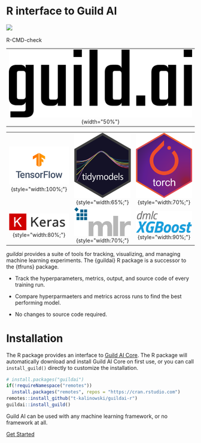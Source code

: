# R interface to Guild AI

<!-- badges: start -->

<div>

[![](https://github.com/t-kalinowski/guildai-r/actions/workflows/R-CMD-check.yaml/badge.svg)](https://github.com/t-kalinowski/guildai-r/actions/workflows/R-CMD-check.yaml)

R-CMD-check

</div>

<!-- badges: end   -->

|                                                           |
|:---------------------------------------------------------:|
| ![](vignettes-src/logos/guild-logo-dark.png){width="50%"} |

|                                                                        |                                                             |                                                          |
|:----------------------------------------------------------------------:|:-----------------------------------------------------------:|:--------------------------------------------------------:|
| ![](vignettes-src/logos/TF_FullColor_Stacked.svg){style="width:100%;"} | ![](vignettes-src/logos/tidymodels.png){style="width:65%;"} |  ![](vignettes-src/logos/torch.png){style="width:70%;"}  |
|      ![](vignettes-src/logos/keras-logo.png){style="width:80%;"}       |    ![](vignettes-src/logos/mlr3.png){style="width:70%;"}    | ![](vignettes-src/logos/xgboost.png){style="width:90%;"} |

<!-- a nice screenshot image here-->

*guildai* provides a suite of tools for tracking, visualizing, and
managing machine learning experiments. The {guildai} R package is a
successor to the {tfruns} package.

-   Track the hyperparameters, metrics, output, and source code of every
    training run.

-   Compare hyperparmaeters and metrics across runs to find the best
    performing model.

-   No changes to source code required.

# Installation

The R package provides an interface to [Guild AI
Core](https://guild.ai/). The R package will automatically download and
install Guild AI Core on first use, or you can call `install_guild()`
directly to customize the installation.

``` r
# install.packages("guildai")
if(!requireNamespace("remotes"))
  install.packages("remotes", repos = "https://cran.rstudio.com")
remotes::install_github("t-kalinowski/guildai-r")
guildai::install_guild()
```

Guild AI can be used with any machine learning framework, or no
framework at all.

[Get
Started](https://t-kalinowski.github.io/guildai-r/articles/guildai.html)
